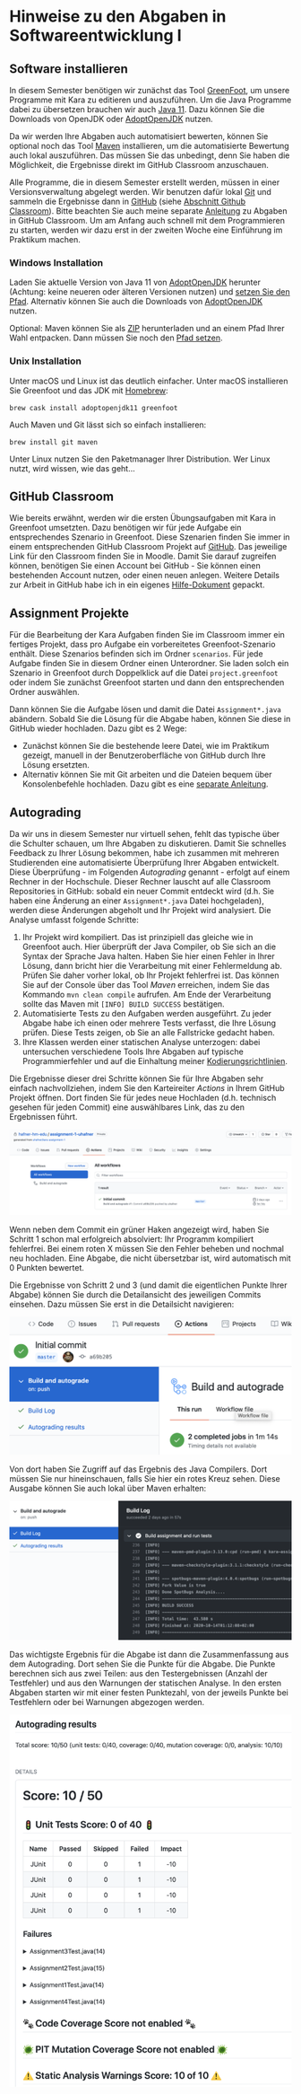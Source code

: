# Hinweise zu den Abgaben in Softwareentwicklung I

## Software installieren

In diesem Semester benötigen wir zunächst das Tool [GreenFoot](https://www.greenfoot.org/download), 
um unsere Programme mit Kara zu editieren und auszuführen. Um die Java Programme dabei zu übersetzen brauchen wir auch
[Java 11](https://jdk.java.net/java-se-ri/11). Dazu können Sie die Downloads von OpenJDK oder
[AdoptOpenJDK](https://adoptopenjdk.net) nutzen.

Da wir werden Ihre Abgaben auch automatisiert bewerten, können Sie optional noch das Tool
[Maven](https://maven.apache.org/download.cgi) installieren, um die automatisierte Bewertung auch lokal auszuführen.
Das müssen Sie das  unbedingt, denn Sie haben die Möglichkeit, die Ergebnisse direkt im GitHub Classroom
anzuschauen.

Alle Programme, die in diesem Semester erstellt werden, müssen in einer Versionsverwaltung abgelegt werden.
Wir benutzen dafür lokal [Git](https://git-scm.com) und sammeln die Ergebnisse dann in [GitHub](https://github.com/)
(siehe [Abschnitt Github Classroom](#GitHub-classroom)).
Bitte beachten Sie auch meine separate
[Anleitung](https://github.com/uhafner/codingstyle/blob/master/doc/Arbeiten-mit-GitHub-Classroom.md)
zu Abgaben in GitHub Classroom. Um am Anfang auch schnell mit dem Programmieren zu starten, werden wir dazu erst
in der zweiten Woche eine Einführung im Praktikum machen.

### Windows Installation

Laden Sie aktuelle Version von Java 11 von [AdoptOpenJDK](https://adoptopenjdk.net) herunter 
(Achtung: keine neueren oder älteren Versionen nutzen) und
[setzen Sie den Pfad](https://javatutorial.net/set-java-home-windows-10). 
Alternativ können Sie auch die Downloads von [AdoptOpenJDK](https://adoptopenjdk.net) nutzen.

Optional: Maven können Sie als
[ZIP](https://ftp-stud.hs-esslingen.de/pub/Mirrors/ftp.apache.org/dist/maven/maven-3/3.6.3/binaries/apache-maven-3.6.3-bin.zip)
herunterladen und an einem Pfad Ihrer Wahl entpacken.
Dann müssen Sie noch den [Pfad setzen](https://mkyong.com/maven/how-to-install-maven-in-windows/).

### Unix Installation

Unter macOS und Linux ist das deutlich einfacher. Unter macOS installieren Sie Greenfoot und das JDK mit 
[Homebrew](https://brew.sh):

```shell script
brew cask install adoptopenjdk11 greenfoot
```

Auch Maven und Git lässt sich so einfach installieren:

```shell script
brew install git maven
```

Unter Linux nutzen Sie den Paketmanager Ihrer Distribution. Wer Linux nutzt, wird wissen, wie das geht...

## GitHub Classroom

Wie bereits erwähnt, werden wir die ersten Übungsaufgaben mit Kara in Greenfoot umsetzten. Dazu benötigen wir für
jede Aufgabe ein entsprechendes Szenario in Greenfoot. Diese Szenarien finden Sie immer in einem entsprechenden
GitHub Classroom Projekt auf [GitHub](https://github.com/). Das jeweilige Link für den Classroom finden Sie in Moodle.
Damit Sie darauf zugreifen können, benötigen Sie einen Account bei GitHub - Sie können einen bestehenden Account nutzen,
oder einen neuen anlegen. Weitere Details zur Arbeit in GitHub habe ich in
ein eigenes [Hilfe-Dokument](https://github.com/uhafner/codingstyle/blob/master/doc/Arbeiten-mit-GitHub-Classroom.md) gepackt.

## Assignment Projekte

Für die Bearbeitung der Kara Aufgaben finden Sie im Classroom immer ein fertiges Projekt, dass pro
Aufgabe ein vorbereitetes Greenfoot-Szenario enthält. Diese Szenarios befinden sich im Ordner `scenarios`.
Für jede Aufgabe finden Sie in diesem Ordner einen Unterordner. Sie laden solch ein Szenario in Greenfoot durch
Doppelklick auf die Datei `project.greenfoot` oder indem Sie zunächst Greenfoot starten und dann den entsprechenden
Ordner auswählen.

Dann können Sie die Aufgabe lösen und damit die Datei `Assignment*.java` abändern. Sobald Sie die Lösung für die Abgabe
haben, können Sie diese in GitHub wieder hochladen. Dazu gibt es 2 Wege:

- Zunächst können Sie die bestehende leere Datei, wie im Praktikum gezeigt, manuell in der Benutzeroberfläche von GitHub
durch Ihre Lösung ersetzten.
- Alternativ können Sie mit Git arbeiten und die Dateien bequem über Konsolenbefehle hochladen. Dazu gibt es eine
[separate Anleitung](https://github.com/uhafner/codingstyle/blob/master/doc/Arbeiten-mit-GitHub-Classroom.md).

## Autograding

Da wir uns in diesem Semester nur virtuell sehen, fehlt das typische über die Schulter schauen, um Ihre Abgaben zu
diskutieren. Damit Sie schnelles Feedback zu Ihrer Lösung bekommen, habe ich zusammen mit mehreren Studierenden
eine automatisierte Überprüfung Ihrer Abgaben entwickelt. Diese Überprüfung - im Folgenden *Autograding* genannt -
erfolgt auf einem Rechner in der Hochschule. Dieser Rechner lauscht auf alle Classroom Repositories in GitHub: sobald
ein neuer Commit entdeckt wird (d.h. Sie haben eine Änderung an einer `Assignment*.java` Datei hochgeladen), werden
diese Änderungen abgeholt und Ihr Projekt wird analysiert. Die Analyse umfasst folgende Schritte:

1. Ihr Projekt wird kompiliert. Das ist prinzipiell das gleiche wie in Greenfoot auch. Hier überprüft der Java Compiler,
ob Sie sich an die Syntax der Sprache Java halten. Haben Sie hier einen Fehler in Ihrer Lösung, dann bricht hier die
Verarbeitung mit einer Fehlermeldung ab. Prüfen Sie daher vorher lokal, ob Ihr Projekt fehlerfrei ist. Das können Sie
auf der Console über das Tool *Maven* erreichen, indem Sie das Kommando `mvn clean compile` aufrufen. Am Ende der
Verarbeitung sollte das Maven mit `[INFO] BUILD SUCCESS` bestätigen.
2. Automatisierte Tests zu den Aufgaben werden ausgeführt. Zu jeder Abgabe habe ich einen oder mehrere Tests verfasst,
die Ihre Lösung prüfen. Diese Tests zeigen, ob Sie an alle Fallstricke gedacht haben. 
3. Ihre Klassen werden einer statischen Analyse unterzogen: dabei untersuchen verschiedene Tools Ihre Abgaben auf
typische Programmierfehler und auf die Einhaltung meiner [Kodierungsrichtlinien](https://github.com/uhafner/codingstyle).
 
Die Ergebnisse dieser drei Schritte können Sie für Ihre Abgaben sehr einfach nachvollziehen, indem Sie den Karteireiter
*Actions* in Ihrem GitHub Projekt öffnen. Dort finden Sie für jedes neue Hochladen (d.h. technisch gesehen für
jeden Commit) eine auswählbares Link, das zu den Ergebnissen führt.
    
![Actions Summary](images/actions-overview.png)

Wenn neben dem Commit ein grüner Haken angezeigt wird, haben Sie Schritt 1 schon mal erfolgreich absolviert: Ihr Programm
kompiliert fehlerfrei. Bei einem roten X müssen Sie den Fehler beheben und nochmal neu hochladen. Eine Abgabe, die nicht
übersetzbar ist, wird automatisch mit 0 Punkten bewertet. 

Die Ergebnisse von Schritt 2 und 3 (und damit die eigentlichen Punkte Ihrer Abgabe) können Sie durch die Detailansicht
des jeweiligen Commits einsehen. Dazu müssen Sie erst in die Detailsicht navigieren:

![Actions Details](images/actions-details.png)

Von dort haben Sie Zugriff auf das Ergebnis des Java Compilers. Dort müssen Sie nur hineinschauen, falls Sie hier 
ein rotes Kreuz sehen. Diese Ausgabe können Sie auch lokal über Maven erhalten:

![Compiler Build Log](images/actions-buildlog.png)

Das wichtigste Ergebnis für die Abgabe ist dann die Zusammenfassung aus dem Autograding. Dort sehen Sie die Punkte für
die Abgabe. Die Punkte berechnen sich aus zwei Teilen: aus den Testergebnissen (Anzahl der Testfehler) und
aus den Warnungen der statischen Analyse. In den ersten Abgaben starten wir mit einer festen Punktezahl, von der
jeweils Punkte bei Testfehlern oder bei Warnungen abgezogen werden.  

![Test and Analysis Results](images/actions-autograding.png)


 
